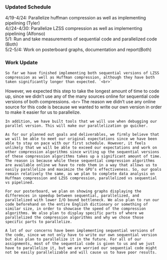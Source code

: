 ### Updated Schedule
4/19-4/24: Parallelize huffman compression as well as implementing pipelining (Tyler) <br /> 
4//24-4/30: Parallelize LZSS compression as well as implementing pipelining (Alfonso) <br /> 
5/1: Run and take measurements of sequential code and parallelized code (Both) <br /> 
5/2-5/4: Work on posterboard graphs, documentation and report(Both) <br /> 

### Work Update
	So far we have finished implementing both sequential versions of LZSS compression as well as Huffman compression, although they have both taken significantly longer than expected. `<br>`
However, we expected this step to take the longest amount of time to code up, since we didn’t use any of the many sources online for sequential code versions of both compressions. `<br>`
The reason we didn’t use any online source for this code is because we wanted to write our own version in order to make it easier for us to parallelize.

	In addition, we have built tools that we will use when debugging our parallel version. This will make our parallelization go quicker. 

	As for our planned out goals and deliverables, we firmly believe that we will be able to meet our original expectations since we have been able to stay on pace with our first schedule. However, it feels unlikely that we will be able to exceed our expectations and work on other compression algorithms since writing up the sequential versions of these compression algorithms takes up a significant amount of time. The reason is because while these sequential compression algorithms are available online we have to redo them in a way that allows us to easily parallelize and maximize the GPU’s effectiveness. So, our goals remain relatively the same, as we plan to complete data analysis on Huffman compression and LZSS compression, parallelized vs sequential vs pipelined. 

	For our posterboard, we plan on showing graphs displaying the differences in speedup between sequential, parallelized, and parallelized with lower I/O bound bottleneck. We also plan to run our code beforehand on the entire English dictionary or something of similar size, in order to showcase the speed of the compression algorithms. We also plan to display specific parts of where we parallelized the compression algorithms and why we chose those specific parts to parallelize. 

	A lot of our concerns have been implementing sequential versions of the code, since we not only have to write our own sequential version but also plan to parallelize it in the future. For all of our assignments, most of the sequential code is given to us and we just have to parallelize it, but we are worried our sequential code might not be easily parallelizable and will cause us to have poor results. 

